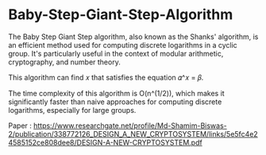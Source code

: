 # Baby-Step-Giant-Step-Algorithm

The Baby Step Giant Step algorithm, also known as the Shanks' algorithm, is an efficient method used for computing discrete logarithms in a cyclic group. It's particularly useful in the context of modular arithmetic, cryptography, and number theory.

This algorithm can find 𝑥 that satisfies the equation 𝛼^𝑥 = 𝛽.

The time complexity of this algorithm is O(n^(1/2)), which makes it significantly faster than naive approaches for computing discrete logarithms, especially for large groups.

Paper : https://www.researchgate.net/profile/Md-Shamim-Biswas-2/publication/338772126_DESIGN_A_NEW_CRYPTOSYSTEM/links/5e5fc4e24585152ce808dee8/DESIGN-A-NEW-CRYPTOSYSTEM.pdf
